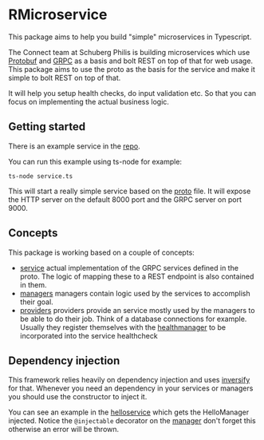 # RMicroservice
This package aims to help you build "simple" microservices in Typescript.

The Connect team at Schuberg Philis is building microservices which use [Protobuf](https://github.com/google/protobuf) and [GRPC](https://grpc.io) as a basis and bolt REST on top of that for web usage. This package aims to use the proto as the basis for the service and make it simple to bolt REST on top of that.

It will help you setup health checks, do input validation etc. So that you can focus on implementing the actual business logic.

## Getting started
There is an example service in the [repo](https://github.com/rthewhite/rmicroservice/tree/master/example).

You can run this example using ts-node for example: 

``` ts-node service.ts ```

This will start a really simple service based on the [proto](https://github.com/rthewhite/rmicroservice/blob/master/example/proto/hello.proto) file. It will expose the HTTP server on the default 8000 port and the GRPC server on port 9000.

## Concepts
This package is working based on a couple of concepts:
- [service](https://github.com/rthewhite/rmicroservice/blob/master/docs/services.md) actual implementation of the GRPC services defined in the proto. The logic of mapping these to a REST endpoint is also contained in them.
- [managers](https://github.com/rthewhite/rmicroservice/blob/master/docs/managers.md) managers contain logic used by the services to accomplish their goal.
- [providers](https://github.com/rthewhite/rmicroservice/blob/master/docs/providers.md) providers provide an service mostly used by the managers to be able to do their job. Think of a database connections for example. Usually they register themselves with the [healthmanager](https://github.com/rthewhite/rmicroservice/blob/src/health.ts) to be incorporated into the service healthcheck


## Dependency injection
This framework relies heavily on dependency injection and uses [inversify](https://github.com/inversify/InversifyJS) for that. Whenever you need an dependency in your services or managers you should use the constructor to inject it.

You can see an example in the [helloservice](https://github.com/rthewhite/rmicroservice/blob/master/example/services/hello.ts) which gets the HelloManager injected. Notice the ```@injectable``` decorator on the [manager](https://github.com/rthewhite/rmicroservice/blob/master/example/managers/hellomanager.ts) don't forget this otherwise an error will be thrown.
